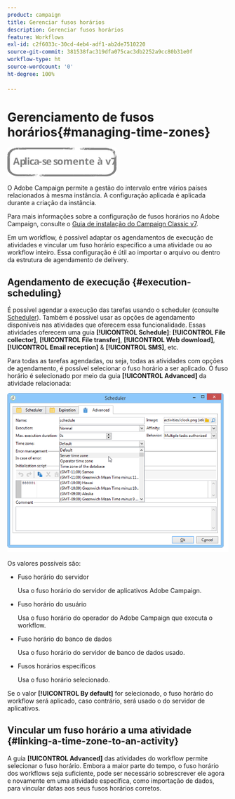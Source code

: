 ```yaml
---
product: campaign
title: Gerenciar fusos horários
description: Gerenciar fusos horários
feature: Workflows
exl-id: c2f6033c-30cd-4eb4-adf1-ab2de7510220
source-git-commit: 381538fac319dfa075cac3db2252a9cc80b31e0f
workflow-type: ht
source-wordcount: '0'
ht-degree: 100%

---
```


# Gerenciamento de fusos horários{#managing-time-zones}

![](../../assets/v7-only.svg)

O Adobe Campaign permite a gestão do intervalo entre vários países relacionados à mesma instância. A configuração aplicada é aplicada durante a criação da instância.

Para mais informações sobre a configuração de fusos horários no Adobe Campaign, consulte o [Guia de instalação do Campaign Classic v7](../../installation/using/time-zone-management.md).

Em um workflow, é possível adaptar os agendamentos de execução de atividades e vincular um fuso horário específico a uma atividade ou ao workflow inteiro. Essa configuração é útil ao importar o arquivo ou dentro da estrutura de agendamento de delivery.

## Agendamento de execução {#execution-scheduling}

É possível agendar a execução das tarefas usando o scheduler (consulte [Scheduler](scheduler.md)). Também é possível usar as opções de agendamento disponíveis nas atividades que oferecem essa funcionalidade. Essas atividades oferecem uma guia **[!UICONTROL Schedule]**: **[!UICONTROL File collector]**, **[!UICONTROL File transfer]**, **[!UICONTROL Web download]**, **[!UICONTROL Email reception]** &amp; **[!UICONTROL SMS]**, etc.

Para todas as tarefas agendadas, ou seja, todas as atividades com opções de agendamento, é possível selecionar o fuso horário a ser aplicado. O fuso horário é selecionado por meio da guia **[!UICONTROL Advanced]** da atividade relacionada:

![](assets/wf-timezone-in-a-box.png)

Os valores possíveis são:

* Fuso horário do servidor

   Usa o fuso horário do servidor de aplicativos Adobe Campaign.

* Fuso horário do usuário

   Usa o fuso horário do operador do Adobe Campaign que executa o workflow.

* Fuso horário do banco de dados

   Usa o fuso horário do servidor de banco de dados usado.

* Fusos horários específicos

   Usa o fuso horário selecionado.

Se o valor **[!UICONTROL By default]** for selecionado, o fuso horário do workflow será aplicado, caso contrário, será usado o do servidor de aplicativos.

## Vincular um fuso horário a uma atividade {#linking-a-time-zone-to-an-activity}

A guia **[!UICONTROL Advanced]** das atividades do workflow permite selecionar o fuso horário. Embora a maior parte do tempo, o fuso horário dos workflows seja suficiente, pode ser necessário sobrescrever ele agora e novamente em uma atividade específica, como importação de dados, para vincular datas aos seus fusos horários corretos.
